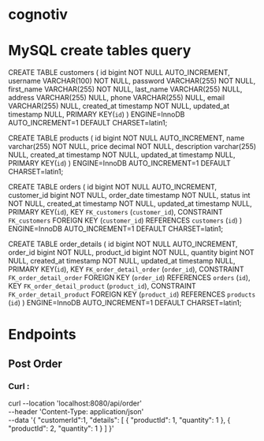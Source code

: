 # cognotiv

# MySQL create tables query
CREATE TABLE customers (
	id bigint NOT NULL AUTO_INCREMENT,
	username VARCHAR(100) NOT NULL,
	password VARCHAR(255) NOT NULL,
	first_name VARCHAR(255) NOT NULL,
	last_name VARCHAR(255) NULL,
	address VARCHAR(255) NULL,
	phone VARCHAR(255) NULL,
	email VARCHAR(255) NULL,
	created_at timestamp NOT NULL,
	updated_at timestamp NULL,
	PRIMARY KEY(`id`)
) ENGINE=InnoDB AUTO_INCREMENT=1 DEFAULT CHARSET=latin1;

CREATE TABLE products (
	id bigint NOT NULL AUTO_INCREMENT,
	name varchar(255) NOT NULL,
	price decimal NOT NULL,
	description varchar(255) NULL,
	created_at timestamp NOT NULL,
	updated_at timestamp NULL,
	PRIMARY KEY(`id`)
) ENGINE=InnoDB AUTO_INCREMENT=1 DEFAULT CHARSET=latin1;

CREATE TABLE orders (
	id bigint NOT NULL AUTO_INCREMENT,
	customer_id bigint NOT NULL,
	order_date timestamp NOT NULL,
	status int NOT NULL,
	created_at timestamp NOT NULL,
	updated_at timestamp NULL,
	PRIMARY KEY(`id`),
	KEY `FK_customers` (`customer_id`),
  	CONSTRAINT `FK_customers` FOREIGN KEY (`customer_id`) REFERENCES `customers` (`id`)
) ENGINE=InnoDB AUTO_INCREMENT=1 DEFAULT CHARSET=latin1;

CREATE TABLE order_details (
	id bigint NOT NULL AUTO_INCREMENT,
	order_id bigint NOT NULL,
	product_id bigint NOT NULL,
	quantity bigint NOT NULL,
	created_at timestamp NOT NULL,
	updated_at timestamp NULL,
	PRIMARY KEY(`id`),
	KEY `FK_order_detail_order` (`order_id`),
  	CONSTRAINT `FK_order_detail_order` FOREIGN KEY (`order_id`) REFERENCES `orders` (`id`),
  	KEY `FK_order_detail_product` (`product_id`),
  	CONSTRAINT `FK_order_detail_product` FOREIGN KEY (`product_id`) REFERENCES `products` (`id`)
) ENGINE=InnoDB AUTO_INCREMENT=1 DEFAULT CHARSET=latin1;

# Endpoints
## Post Order
### Curl :
curl --location 'localhost:8080/api/order' \
--header 'Content-Type: application/json' \
--data '{
    "customerId":1,
    "details": [
        {
            "productId": 1,
            "quantity": 1
        },
        {
            "productId": 2,
            "quantity": 1
        }
    ]
}'